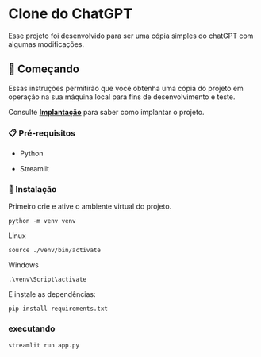 # Clone do ChatGPT

Esse projeto foi desenvolvido para ser uma cópia simples do chatGPT com algumas modificações.

## 🚀 Começando

Essas instruções permitirão que você obtenha uma cópia do projeto em operação na sua máquina local para fins de desenvolvimento e teste.

Consulte **[Implantação](https://docs.streamlit.io/develop/tutorials/llms/build-conversational-apps#build-a-chatgpt-like-app)** para saber como implantar o projeto.

### 📋 Pré-requisitos

- Python

- Streamlit

### 🔧 Instalação

Primeiro crie e ative o ambiente virtual do projeto.


```
python -m venv venv
```

Linux

```linux
source ./venv/bin/activate
```

Windows

```windows
.\venv\Script\activate
```

E instale as dependências:

```
pip install requirements.txt
```

### executando 

```
streamlit run app.py
```

